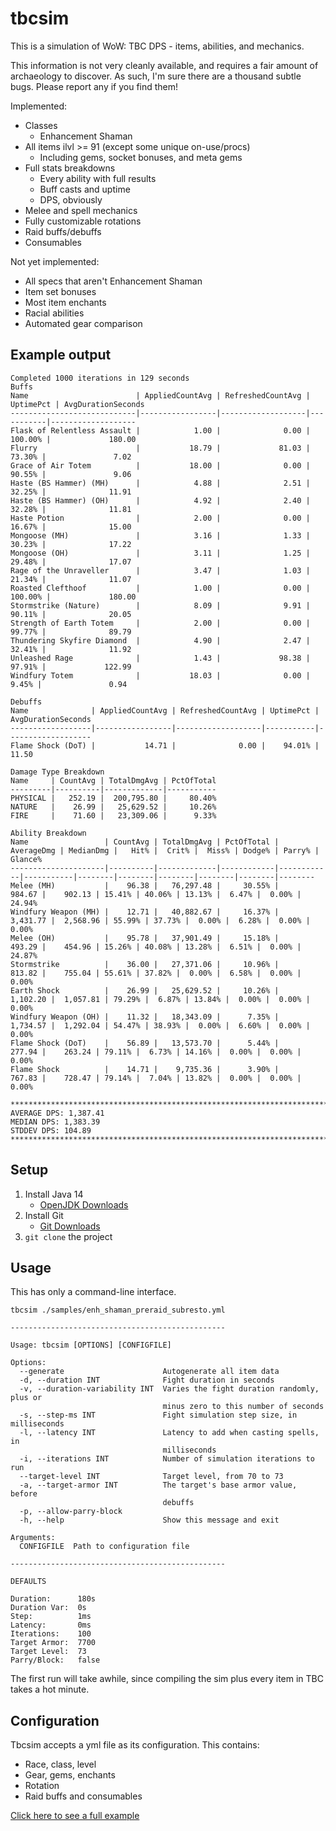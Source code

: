 # tbcsim

This is a simulation of WoW: TBC DPS - items, abilities, and mechanics.

This information is not very cleanly available, and requires a fair amount of archaeology to discover.
As such, I'm sure there are a thousand subtle bugs.  Please report any if you find them! 

Implemented:
- Classes
  - Enhancement Shaman
- All items ilvl >= 91 (except some unique on-use/procs)
  - Including gems, socket bonuses, and meta gems
- Full stats breakdowns
  - Every ability with full results
  - Buff casts and uptime
  - DPS, obviously
- Melee and spell mechanics
- Fully customizable rotations
- Raid buffs/debuffs
- Consumables

Not yet implemented:
- All specs that aren't Enhancement Shaman
- Item set bonuses
- Most item enchants
- Racial abilities
- Automated gear comparison

## Example output

```
Completed 1000 iterations in 129 seconds
Buffs
Name                        | AppliedCountAvg | RefreshedCountAvg | UptimePct | AvgDurationSeconds
----------------------------|-----------------|-------------------|-----------|-------------------
Flask of Relentless Assault |            1.00 |              0.00 |   100.00% |             180.00
Flurry                      |           18.79 |             81.03 |    73.30% |               7.02
Grace of Air Totem          |           18.00 |              0.00 |    90.55% |               9.06
Haste (BS Hammer) (MH)      |            4.88 |              2.51 |    32.25% |              11.91
Haste (BS Hammer) (OH)      |            4.92 |              2.40 |    32.28% |              11.81
Haste Potion                |            2.00 |              0.00 |    16.67% |              15.00
Mongoose (MH)               |            3.16 |              1.33 |    30.23% |              17.22
Mongoose (OH)               |            3.11 |              1.25 |    29.48% |              17.07
Rage of the Unraveller      |            3.47 |              1.03 |    21.34% |              11.07
Roasted Clefthoof           |            1.00 |              0.00 |   100.00% |             180.00
Stormstrike (Nature)        |            8.09 |              9.91 |    90.11% |              20.05
Strength of Earth Totem     |            2.00 |              0.00 |    99.77% |              89.79
Thundering Skyfire Diamond  |            4.90 |              2.47 |    32.41% |              11.92
Unleashed Rage              |            1.43 |             98.38 |    97.91% |             122.99
Windfury Totem              |           18.03 |              0.00 |     9.45% |               0.94

Debuffs
Name              | AppliedCountAvg | RefreshedCountAvg | UptimePct | AvgDurationSeconds
------------------|-----------------|-------------------|-----------|-------------------
Flame Shock (DoT) |           14.71 |              0.00 |    94.01% |              11.50

Damage Type Breakdown
Name     | CountAvg | TotalDmgAvg | PctOfTotal
---------|----------|-------------|-----------
PHYSICAL |   252.19 |  200,795.80 |     80.40%
NATURE   |    26.99 |   25,629.52 |     10.26%
FIRE     |    71.60 |   23,309.06 |      9.33%

Ability Breakdown
Name                 | CountAvg | TotalDmgAvg | PctOfTotal | AverageDmg | MedianDmg |   Hit% |  Crit% |  Miss% | Dodge% | Parry% | Glance%
---------------------|----------|-------------|------------|------------|-----------|--------|--------|--------|--------|--------|--------
Melee (MH)           |    96.38 |   76,297.48 |     30.55% |     984.67 |    902.13 | 15.41% | 40.06% | 13.13% |  6.47% |  0.00% |  24.94%
Windfury Weapon (MH) |    12.71 |   40,882.67 |     16.37% |   3,431.77 |  2,568.96 | 55.99% | 37.73% |  0.00% |  6.28% |  0.00% |   0.00%
Melee (OH)           |    95.78 |   37,901.49 |     15.18% |     493.29 |    454.96 | 15.26% | 40.08% | 13.28% |  6.51% |  0.00% |  24.87%
Stormstrike          |    36.00 |   27,371.06 |     10.96% |     813.82 |    755.04 | 55.61% | 37.82% |  0.00% |  6.58% |  0.00% |   0.00%
Earth Shock          |    26.99 |   25,629.52 |     10.26% |   1,102.20 |  1,057.81 | 79.29% |  6.87% | 13.84% |  0.00% |  0.00% |   0.00%
Windfury Weapon (OH) |    11.32 |   18,343.09 |      7.35% |   1,734.57 |  1,292.04 | 54.47% | 38.93% |  0.00% |  6.60% |  0.00% |   0.00%
Flame Shock (DoT)    |    56.89 |   13,573.70 |      5.44% |     277.94 |    263.24 | 79.11% |  6.73% | 14.16% |  0.00% |  0.00% |   0.00%
Flame Shock          |    14.71 |    9,735.36 |      3.90% |     767.83 |    728.47 | 79.14% |  7.04% | 13.82% |  0.00% |  0.00% |   0.00%

************************************************************************************
AVERAGE DPS: 1,387.41
MEDIAN DPS: 1,383.39
STDDEV DPS: 104.89
************************************************************************************

```

## Setup

1. Install Java 14
   - [OpenJDK Downloads](https://adoptopenjdk.net/releases.html?variant=openjdk14&jvmVariant=hotspot)
1. Install Git
   - [Git Downloads](https://git-scm.com/downloads)
1. `git clone` the project

## Usage

This has only a command-line interface.

```
tbcsim ./samples/enh_shaman_preraid_subresto.yml

------------------------------------------------

Usage: tbcsim [OPTIONS] [CONFIGFILE]

Options:
  --generate                      Autogenerate all item data
  -d, --duration INT              Fight duration in seconds
  -v, --duration-variability INT  Varies the fight duration randomly, plus or
                                  minus zero to this number of seconds
  -s, --step-ms INT               Fight simulation step size, in milliseconds
  -l, --latency INT               Latency to add when casting spells, in
                                  milliseconds
  -i, --iterations INT            Number of simulation iterations to run
  --target-level INT              Target level, from 70 to 73
  -a, --target-armor INT          The target's base armor value, before
                                  debuffs
  -p, --allow-parry-block
  -h, --help                      Show this message and exit

Arguments:
  CONFIGFILE  Path to configuration file

------------------------------------------------

DEFAULTS

Duration:      180s
Duration Var:  0s
Step:          1ms
Latency:       0ms
Iterations:    100
Target Armor:  7700
Target Level:  73
Parry/Block:   false
```

The first run will take awhile, since compiling the sim plus every item in TBC takes a hot minute.

## Configuration

Tbcsim accepts a yml file as its configuration.  This contains:
- Race, class, level
- Gear, gems, enchants
- Rotation
- Raid buffs and consumables

[Click here to see a full example](./samples/enh_shaman_preraid_subresto.yml)

